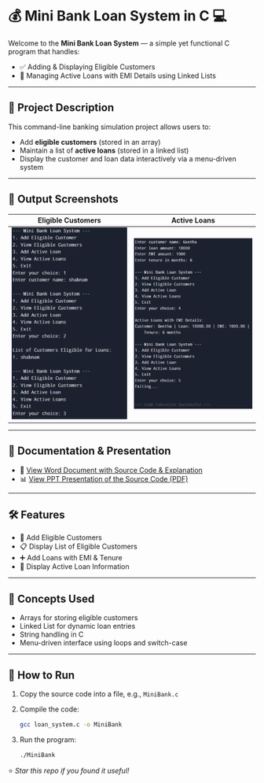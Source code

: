# 💰 Mini Bank Loan System in C 💻

Welcome to the **Mini Bank Loan System** — a simple yet functional C program that handles:
- ✅ Adding & Displaying Eligible Customers
- 🏦 Managing Active Loans with EMI Details using Linked Lists

---

## 📂 Project Description

This command-line banking simulation project allows users to:
- Add **eligible customers** (stored in an array)
- Maintain a list of **active loans** (stored in a linked list)
- Display the customer and loan data interactively via a menu-driven system

---

## 📸 Output Screenshots

| Eligible Customers | Active Loans |
|--------------------|--------------|
| ![Eligible Customers Output](Screenshot_2025_0505_073452.png) | ![Active Loans Output](Screenshot_2025_0505_073425.png) |

---

## 📝 Documentation & Presentation

- 📄 [View Word Document with Source Code & Explanation](project.docx)
- 📊 [View PPT Presentation of the Source Code (PDF)](ppt%20mbls%20.pdf)

---

## 🛠 Features

- 🧑 Add Eligible Customers
- 📋 Display List of Eligible Customers
- ➕ Add Loans with EMI & Tenure
- 📄 Display Active Loan Information

---

## 🧠 Concepts Used

- Arrays for storing eligible customers
- Linked List for dynamic loan entries
- String handling in C
- Menu-driven interface using loops and switch-case

---

## 🚀 How to Run

1. Copy the source code into a file, e.g., `MiniBank.c`
2. Compile the code:
   ```bash
   gcc loan_system.c -o MiniBank

3. Run the program:

   ```bash
   ./MiniBank
   ```

⭐ *Star this repo if you found it useful!*



